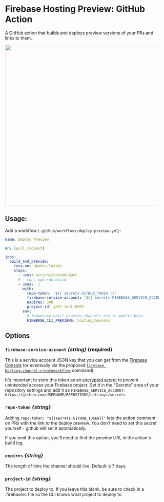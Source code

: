 # Firebase Hosting Preview: GitHub Action

A GitHub action that builds and deploys preview versions of your PRs and links
to them.

<img width="529" src="https://i.imgur.com/Mj3C2eg.png">

## Usage:

Add a workflow (`.github/workflows/deploy-preview.yml`):

```yaml
name: Deploy Preview

on: [pull_request]

jobs:
  build_and_preview:
    runs-on: ubuntu-latest
    steps:
      - uses: actions/checkout@v2
      # - run: npm run build
      - uses: ./
        with:
          repo-token: '${{ secrets.GITHUB_TOKEN }}'
          firebase-service-account: '${{ secrets.FIREBASE_SERVICE_ACCOUNT }}'
          expires: 30d
          project-id: jeff-test-6993
        env:
          # temporary until preview channels are in public beta
          FIREBASE_CLI_PREVIEWS: hostingchannels
```

## Options

### `firebase-service-account` _{string}_ (required)

This is a service account JSON key that you can get from the
[Firebase Console](https://firebase.google.com/project/_/settings/serviceaccounts/adminsdk)
(or eventually via the proposed
[`firebase hosting:channel:createworkflow`](https://github.com/FirebasePrivate/firebase-tools/pull/564)
command).

It's important to store this token as an
[encrypted secret](https://help.github.com/en/actions/configuring-and-managing-workflows/creating-and-storing-encrypted-secrets)
to prevent unintended access your Firebase project. Set it in the "Secrets" area
of your repository settings and add it as `FIREBASE_SERVICE_ACCOUNT`:
`https://github.com/USERNAME/REPOSITORY/settings/secrets`

### `repo-token` _{string}_

Adding `repo-token: "${{secrets.GITHUB_TOKEN}}"` lets the action comment on PRs
with the link to the deploy preview. You don't need to set this secret
yourself - github will set it automatically.

If you omit this option, you'll need to find the preview URL in the action's
build log.

### `expires` _{string}_

The length of time the channel should live. Default is 7 days.

### `project-id` _{string}_

The project to deploy to. If you leave this blank, be sure to check in a
.firebaserc file so the CLI knows what project to deploy to.
